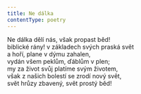 ```yaml
---
title: Ne dálka
contentType: poetry
---
```


<section>

Ne dálka dělí nás, však propast běd!  
biblické rány! v základech svých praská svět  
a hoří, plane v dýmu zahalen,  
vydán všem peklům, ďáblům v plen;  
my za život svůj platíme svým životem,  
však z našich bolestí se zrodí nový svět,  
svět hrůzy zbavený, svět prostý běd!

</section>
